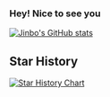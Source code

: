 ### Hey! Nice to see you


[![Jinbo's GitHub stats](https://github-readme-stats.vercel.app/api?username=jinbooooom)](https://github.com/jinbooooom/linux)


## Star History

[![Star History Chart](https://api.star-history.com/svg?repos=jinbooooom/ai,jinbooooom/linux,jinbooooom/hpc-tutorial,jinbooooom/design-patterns,jinbooooom/programming-summary,jinbooooom/coding-for-algorithms&type=Date)](https://star-history.com/#jinbooooom/ai&jinbooooom/linux&jinbooooom/hpc-tutorial&jinbooooom/design-patterns&jinbooooom/programming-summary&jinbooooom/coding-for-algorithms&Date)


<!--
**jinbooooom/jinbooooom** is a ✨ _special_ ✨ repository because its `README.md` (this file) appears on your GitHub profile.

Here are some ideas to get you started:

- 🔭 I’m currently working on ...
- 🌱 I’m currently learning ...
- 👯 I’m looking to collaborate on ...
- 🤔 I’m looking for help with ...
- 💬 Ask me about ...
- 📫 How to reach me: ...
- 😄 Pronouns: ...
- ⚡ Fun fact: ...
-->
